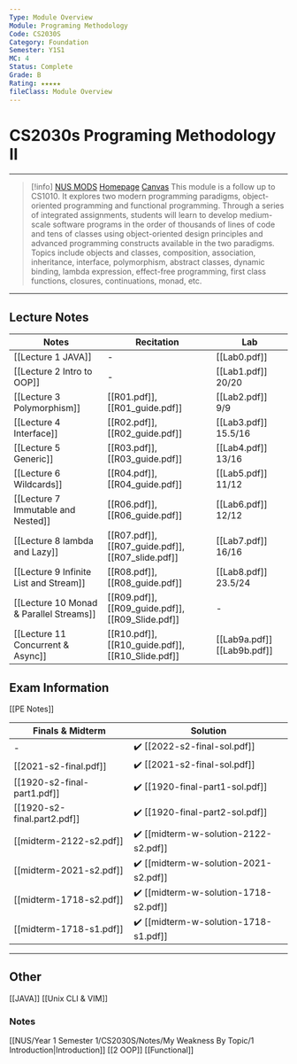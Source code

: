 ```yaml
---
Type: Module Overview
Module: Programing Methodology
Code: CS2030S
Category: Foundation
Semester: Y1S1
MC: 4
Status: Complete
Grade: B
Rating: ★★★★★
fileClass: Module Overview
---
```

# CS2030s Programing Methodology II

---

>[!info] [NUS MODS](https://nusmods.com/modules/CS2030S/programming-methodology-ii) [Homepage](https://www.comp.nus.edu.sg/~CS2030S/index.html) [Canvas](https://canvas.nus.edu.sg/courses/24642/modules)
This module is a follow up to CS1010. It explores two modern programming paradigms, object-oriented programming and functional programming. Through a series of integrated assignments, students will learn to develop medium-scale software programs in the order of thousands of lines of code and tens of classes using object-oriented design principles and advanced programming constructs available in the two paradigms. Topics include objects and classes, composition, association, inheritance, interface, polymorphism, abstract classes, dynamic binding, lambda expression, effect-free programming, first class functions, closures, continuations, monad, etc.

---

## Lecture Notes

| Notes                                   | Recitation                                        | Lab                  |
| --------------------------------------- | ------------------------------------------------- | -------------------- |
| [[Lecture 1 JAVA]]                      | -                                                 | [[Lab0.pdf]]       |
| [[Lecture 2 Intro to OOP]]              | -                                                 | [[Lab1.pdf]] 20/20   |
| [[Lecture 3 Polymorphism]]              | [[R01.pdf]], [[R01_guide.pdf]]                    | [[Lab2.pdf]] 9/9     |
| [[Lecture 4 Interface]]                 | [[R02.pdf]], [[R02_guide.pdf]]                    | [[Lab3.pdf]] 15.5/16 |
| [[Lecture 5 Generic]]                   | [[R03.pdf]], [[R03_guide.pdf]]                    | [[Lab4.pdf]] 13/16   |
| [[Lecture 6 Wildcards]]                 | [[R04.pdf]], [[R04_guide.pdf]]                    | [[Lab5.pdf]] 11/12   |
| [[Lecture 7 Immutable and Nested]]      | [[R06.pdf]], [[R06_guide.pdf]]                    | [[Lab6.pdf]] 12/12   |
| [[Lecture 8 lambda and Lazy]]           | [[R07.pdf]], [[R07_guide.pdf]], [[R07_slide.pdf]] | [[Lab7.pdf]] 16/16   |
| [[Lecture 9 Infinite List and Stream]]  | [[R08.pdf]], [[R08_guide.pdf]]                    | [[Lab8.pdf]] 23.5/24       |
| [[Lecture 10 Monad & Parallel Streams]] | [[R09.pdf]], [[R09_guide.pdf]], [[R09_Slide.pdf]] | -                   |
| [[Lecture 11 Concurrent & Async]]       | [[R10.pdf]], [[R10_guide.pdf]], [[R10_Slide.pdf]] | [[Lab9a.pdf]] [[Lab9b.pdf]]                   |

## Exam Information

[[PE Notes]]

| Finals & Midterm            | Solution                           |
| --------------------------- | ---------------------------------- |
| -                           | ✔️ [[2022-s2-final-sol.pdf]]         |
| [[2021-s2-final.pdf]]       | ✔️ [[2021-s2-final-sol.pdf]]          |
| [[1920-s2-final-part1.pdf]] | ✔️ [[1920-final-part1-sol.pdf]]       |
| [[1920-s2-final.part2.pdf]] | ✔️ [[1920-final-part2-sol.pdf]]       |
| [[midterm-2122-s2.pdf]]     | ✔️ [[midterm-w-solution-2122-s2.pdf]] |
| [[midterm-2021-s2.pdf]]     | ✔️ [[midterm-w-solution-2021-s2.pdf]] |
| [[midterm-1718-s2.pdf]]     | ✔️ [[midterm-w-solution-1718-s2.pdf]] |
| [[midterm-1718-s1.pdf]]     | ✔️ [[midterm-w-solution-1718-s1.pdf]] |

---
## Other

[[JAVA]]
[[Unix CLI & VIM]]

### Notes

[[NUS/Year 1 Semester 1/CS2030S/Notes/My Weakness By Topic/1 Introduction|Introduction]]
[[2 OOP]]
[[Functional]]



